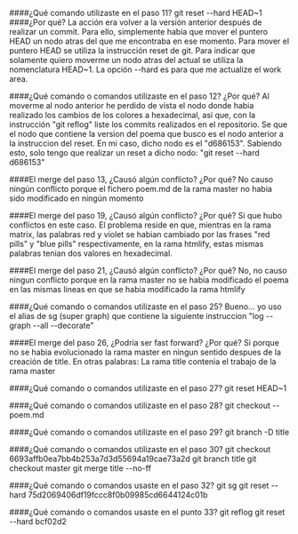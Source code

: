

####¿Qué comando utilizaste en el paso 11? 
git reset --hard HEAD~1
####¿Por qué?
La acción era volver a la versión anterior después de realizar un commit. Para ello, simplemente habia que mover el puntero HEAD un nodo atras del que me encontraba en ese momento. Para mover el puntero HEAD se utiliza la instrucción reset de git. Para indicar que solamente quiero moverme un nodo atras del actual se utiliza la nomenclatura HEAD~1. La opción --hard es para que me actualize el work area.

####¿Qué comando o comandos utilizaste en el paso 12? ¿Por qué?
Al moverme al nodo anterior he perdido de vista el nodo donde habia realizado los cambios de los colores a hexadecimal, así que, con la instrucción "git reflog" liste los commits realizados en el repositorio. Se que el nodo que contiene la version del poema que busco es el nodo anterior a la instruccion del reset. En mi caso, dicho nodo es el "d686153". Sabiendo esto, solo tengo que realizar un reset a dicho nodo: "git reset --hard d686153"

####El merge del paso 13, ¿Causó algún conflicto? ¿Por qué?
No causo ningún conflicto porque el fichero poem.md de la rama master no habia sido modificado en ningún momento

####El merge del paso 19, ¿Causó algún conflicto? ¿Por qué?
Si que hubo conflictos en este caso. El problema reside en que, mientras en la rama matrix, las palabras red y violet se habian cambiado por las frases "red pills" y "blue pills" respectivamente, en la rama htmlify, estas mismas palabras tenian dos valores en hexadecimal.

####El merge del paso 21, ¿Causó algún conflicto? ¿Por qué?
No, no causo ningun conflicto porque en la rama master no se habia modificado el poema en las mismas lineas en que se habia modificado la rama htmlify

####¿Qué comando o comandos utilizaste en el paso 25?
Bueno... yo uso el alias de sg (super graph) que contiene la siguiente instruccion "log --graph --all --decorate"

####El merge del paso 26, ¿Podría ser fast forward? ¿Por qué?
Si porque no se habia evolucionado la rama master en ningun sentido despues de la creación de title. En otras palabras: La rama title contenia el trabajo de la rama master

####¿Qué comando o comandos utilizaste en el paso 27?
git reset HEAD~1

####¿Qué comando o comandos utilizaste en el paso 28?
git checkout -- poem.md

####¿Qué comando o comandos utilizaste en el paso 29?
git branch -D title

####¿Qué comando o comandos utilizaste en el paso 30?
git checkout 6693affb0ea7bb4b253a7d3d55694a19cae73a2d
git branch title
git checkout master
git merge title --no-ff

####¿Qué comando o comandos usaste en el paso 32?
git sg
git reset --hard 75d2069406df19fccc8f0b09985cd6644124c01b

####¿Qué comando o comandos usaste en el punto 33?
git reflog
git reset --hard bcf02d2


